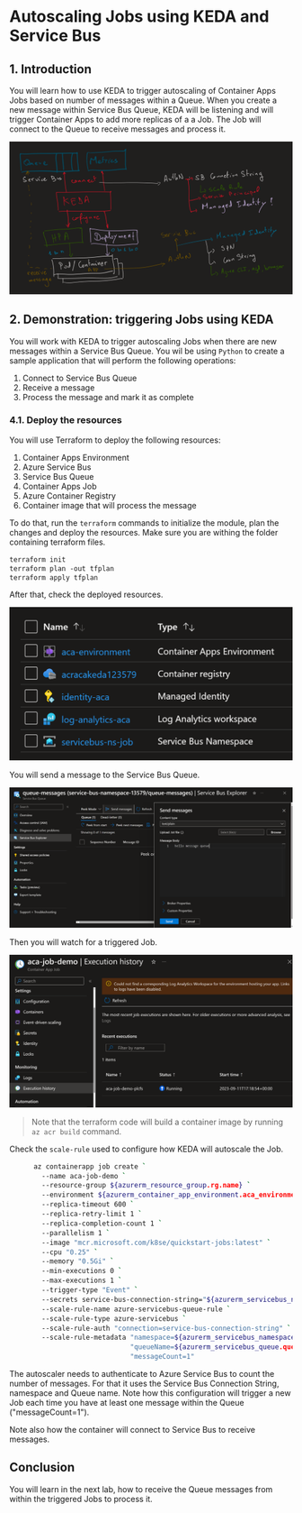 # Autoscaling Jobs using KEDA and Service Bus

## 1. Introduction

You will learn how to use KEDA to trigger autoscaling of Container Apps Jobs based on number of messages within a Queue.
When you create a new message within Service Bus Queue, KEDA will be listening and will trigger Container Apps to add more replicas of a a Job.
The Job will connect to the Queue to receive messages and process it.

![](images/architecture.png)

## 2. Demonstration: triggering Jobs using KEDA

You will work with KEDA to trigger autoscaling Jobs when there are new messages within a Service Bus Queue.
You wil be using `Python` to create a sample application that will perform the following operations:
1. Connect to Service Bus Queue
2. Receive a message
3. Process the message and mark it as complete

### 4.1. Deploy the resources

You will use Terraform to deploy the following resources:
1. Container Apps Environment
2. Azure Service Bus
3. Service Bus Queue
4. Container Apps Job
5. Azure Container Registry
6. Container image that will process the message

To do that, run the `terraform` commands to initialize the module, plan the changes and deploy the resources.
Make sure you are withing the folder containing terraform files.

```shell
terraform init
terraform plan -out tfplan
terraform apply tfplan
```

After that, check the deployed resources.

![](images/resources.png)

You will send a message to the Service Bus Queue.

![](images/send-message.png)

Then you will watch for a triggered Job.

![](images/job-triggered.png)

>Note that the terraform code will build a container image by running `az acr build` command.

Check the `scale-rule` used to configure how KEDA will autoscale the Job.

```bash
      az containerapp job create `
        --name aca-job-demo `
        --resource-group ${azurerm_resource_group.rg.name} `
        --environment ${azurerm_container_app_environment.aca_environment.name} `
        --replica-timeout 600 `
        --replica-retry-limit 1 `
        --replica-completion-count 1 `
        --parallelism 1 `
        --image "mcr.microsoft.com/k8se/quickstart-jobs:latest" `
        --cpu "0.25" `
        --memory "0.5Gi" `
        --min-executions 0 `
        --max-executions 1 `
        --trigger-type "Event" `
        --secrets service-bus-connection-string="${azurerm_servicebus_namespace.service-bus.default_primary_connection_string}" `
        --scale-rule-name azure-servicebus-queue-rule `
        --scale-rule-type azure-servicebus `
        --scale-rule-auth "connection=service-bus-connection-string" `
        --scale-rule-metadata "namespace=${azurerm_servicebus_namespace.service-bus.name}" `
                              "queueName=${azurerm_servicebus_queue.queue-messages.name}" `
                              "messageCount=1"
```

The autoscaler needs to authenticate to Azure Service Bus to count the number of messages. For that it uses the Service Bus Connection String, namespace and Queue name.
Note how this configuration will trigger a new Job each time you have at least one message within the Queue ("messageCount=1").

Note also how the container will connect to Service Bus to receive messages.

## Conclusion

You will learn in the next lab, how to receive the Queue messages from within the triggered Jobs to process it.